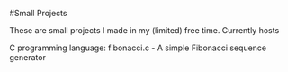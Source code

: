 #Small Projects

These are small projects I made in my (limited) free time.
Currently hosts

C programming language:
fibonacci.c - A simple Fibonacci sequence generator
